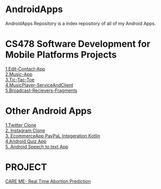 # AndroidApps

AndroidApps Repository is a index repository of all of my Android Apps.

# CS478 Software Development for Mobile Platforms Projects

[1.Edit-Contact-App](https://github.com/Ramiyashree/Android-Edit-Contact-App) <br/>
[2.Music-App](https://github.com/Ramiyashree/Android-Music-App)<br/>
[3.Tic-Tac-Toe](https://github.com/Ramiyashree/Android_Tic-Tac-Toe)<br/>
[4.MusicPlayer-ServiceAndClient](https://github.com/Ramiyashree/Android-MusicPlayer-ServiceAndClient)<br/>
[5.Broadcast-Recievers-Fragments](https://github.com/Ramiyashree/Android-Broadcast-Recievers-Fragments)<br/>

# Other Android Apps

[1.Twitter Clone](https://github.com/Ramiyashree/Twitter_Clone)<br/>
[2. Instagram Clone](https://github.com/Ramiyashree/Instagram_Clone)<br/>
[3. EcommerceApp PayPaL Integeration Kotlin](https://github.com/Ramiyashree/EcommerceApp_PayPaLIntegeration_Kotlin)<br/>
[4.Android Quiz App](https://github.com/Ramiyashree/quiz_app)<br/>
[5. Android Speech to text App](https://github.com/Ramiyashree/Speech_To_Text_App)<br/>

# PROJECT

[CARE ME- Real Time Abortion Prediction](https://github.com/Ramiyashree/care_me)

